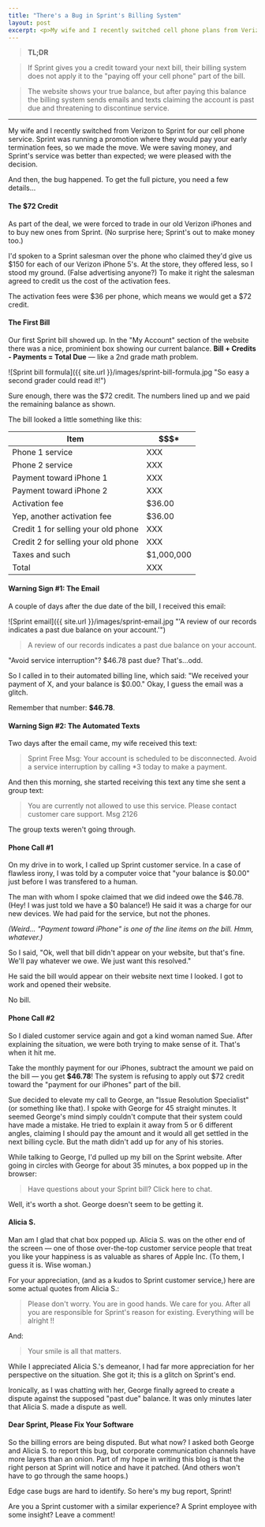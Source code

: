 ```yaml
---
title: "There's a Bug in Sprint's Billing System"
layout: post
excerpt: <p>My wife and I recently switched cell phone plans from Verizon to Sprint. We were saving money, and Sprint's service was better than we expected. Then, the bug happened.</p>
---
```


> **TL;DR**

> If Sprint gives you a credit toward your next bill, their billing system does not apply it to the "paying off your cell phone" part of the bill.

> The website shows your true balance, but after paying this balance the billing system sends emails and texts claiming the account is past due and threatening to discontinue service.

---

My wife and I recently switched from Verizon to Sprint for our cell phone service. Sprint was running a promotion where they would pay your early termination fees, so we made the move. We were saving money, and Sprint's service was better than expected; we were pleased with the decision.

And then, the bug happened. To get the full picture, you need a few details...

#### The $72 Credit

As part of the deal, we were forced to trade in our old Verizon iPhones and to buy new ones from Sprint. (No surprise here; Sprint's out to make money too.)

I'd spoken to a Sprint salesman over the phone who claimed they'd give us $150 for each of our Verizon iPhone 5's. At the store, they offered less, so I stood my ground. (False advertising anyone?) To make it right the salesman agreed to credit us the cost of the activation fees.

The activation fees were $36 per phone, which means we would get a $72 credit.

#### The First Bill

Our first Sprint bill showed up. In the "My Account" section of the website there was a nice, prominient box showing our current balance. **Bill + Credits - Payments = Total Due** &mdash;  like a 2nd grade math problem.

![Sprint bill formula]({{ site.url }}/images/sprint-bill-formula.jpg "So easy a second grader could read it!")

Sure enough, there was the $72 credit. The numbers lined up and we paid the remaining balance as shown.

The bill looked a little something like this:

| Item                                | $$$*       |
|-------------------------------------|------------|
| Phone 1 service                     | XXX        |
| Phone 2 service                     | XXX        |
| Payment toward iPhone 1             | XXX        |
| Payment toward iPhone 2             | XXX        |
| Activation fee                      | $36.00     |
| Yep, another activation fee         | $36.00     |
| Credit 1 for selling your old phone | XXX        |
| Credit 2 for selling your old phone | XXX        |
| Taxes and such                      | $1,000,000 |
| Total                               | XXX        |

#### Warning Sign #1: The Email

A couple of days after the due date of the bill, I received this email:

![Sprint email]({{ site.url }}/images/sprint-email.jpg "'A review of our records indicates a past due balance on your account.'")

> A review of our records indicates a past due balance on your account.

"Avoid service interruption"? $46.78 past due? That's...odd.

So I called in to their automated billing line, which said: "We received your payment of X, and your balance is $0.00." Okay, I guess the email was a glitch.

Remember that number: **$46.78**.

#### Warning Sign #2: The Automated Texts

Two days after the email came, my wife received this text:

> Sprint Free Msg: Your account is scheduled to be disconnected. Avoid a service interruption by calling *3 today to make a payment.

And then this morning, she started receiving this text any time she sent a group text:

> You are currently not allowed to use this service. Please contact customer care support. Msg 2126

The group texts weren't going through.

#### Phone Call #1

On my drive in to work, I called up Sprint customer service. In a case of flawless irony, I was told by a computer voice that "your balance is $0.00" just before I was transfered to a human.

The man with whom I spoke claimed that we did indeed owe the $46.78. (Hey! I was just told we have a $0 balance!) He said it was a charge for our new devices. We had paid for the service, but not the phones.

*(Weird... "Payment toward iPhone" is one of the line items on the bill. Hmm, whatever.)*

So I said, "Ok, well that bill didn't appear on your website, but that's fine. We'll pay whatever we owe. We just want this resolved."

He said the bill would appear on their website next time I looked. I got to work and opened their website.

No bill.

#### Phone Call #2

So I dialed customer service again and got a kind woman named Sue. After explaining the situation, we were both trying to make sense of it. That's when it hit me.

Take the monthly payment for our iPhones, subtract the amount we paid on the bill &mdash; you get **$46.78**! The system is refusing to apply out $72 credit toward the "payment for our iPhones" part of the bill.

Sue decided to elevate my call to George, an "Issue Resolution Specialist" (or something like that). I spoke with George for 45 straight minutes. It seemed George's mind simply couldn't compute that their system could have made a mistake. He tried to explain it away from 5 or 6 different angles, claiming I should pay the amount and it would all get settled in the next billing cycle. But the math didn't add up for any of his stories.

While talking to George, I'd pulled up my bill on the Sprint website. After going in circles with George for about 35 minutes, a box popped up in the browser:

> Have questions about your Sprint bill? Click here to chat.

Well, it's worth a shot. George doesn't seem to be getting it.

#### Alicia S.

Man am I glad that chat box popped up. Alicia S. was on the other end of the screen &mdash; one of those over-the-top customer service people that treat you like your happiness is as valuable as shares of Apple Inc. (To them, I guess it is. Wise woman.)

For your appreciation, (and as a kudos to Sprint customer service,) here are some actual quotes from Alicia S.:

> Please don't worry. You are in good hands. We care for you. After all you are responsible for Sprint's reason for existing. Everything will be alright !!

And:

> Your smile is all that matters.

While I appreciated Alicia S.'s demeanor, I had far more appreciation for her perspective on the situation. She got it; this is a glitch on Sprint's end.

Ironically, as I was chatting with her, George finally agreed to create a dispute against the supposed "past due" balance. It was only minutes later that Alicia S. made a dispute as well.

#### Dear Sprint, Please Fix Your Software

So the billing errors are being disputed. But what now? I asked both George and Alicia S. to report this bug, but corporate communication channels have more layers than an onion. Part of my hope in writing this blog is that the right person at Sprint will notice and have it patched. (And others won't have to go through the same hoops.)

Edge case bugs are hard to identify. So here's my bug report, Sprint!

Are you a Sprint customer with a similar experience? A Sprint employee with some insight? Leave a comment!
